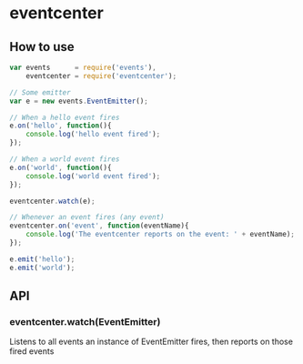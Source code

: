 # eventcenter

## How to use
```js
var events      = require('events'),
    eventcenter = require('eventcenter');

// Some emitter
var e = new events.EventEmitter();

// When a hello event fires
e.on('hello', function(){
    console.log('hello event fired');
});

// When a world event fires
e.on('world', function(){
    console.log('world event fired');
});

eventcenter.watch(e);

// Whenever an event fires (any event)
eventcenter.on('event', function(eventName){
    console.log('The eventcenter reports on the event: ' + eventName);
});

e.emit('hello');
e.emit('world');
```

## API

### eventcenter.watch(EventEmitter)
Listens to all events an instance of EventEmitter fires, then reports on those fired events

